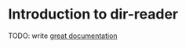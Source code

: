 # Introduction to dir-reader

TODO: write [great documentation](http://jacobian.org/writing/great-documentation/what-to-write/)
